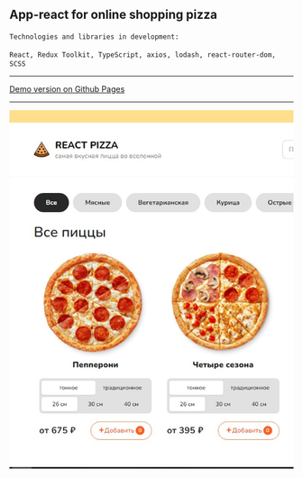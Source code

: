 ## App-react for online shopping pizza

```
Technologies and libraries in development:

React, Redux Toolkit, TypeScript, axios, lodash, react-router-dom, SСSS
```

***

[Demo version on Github Pages](https://nedug.github.io/Pizza-App-React)

***

![](https://github.com/nedug/cv-alexander-r/blob/main/src/common/img/pizza.jpg?raw=true)